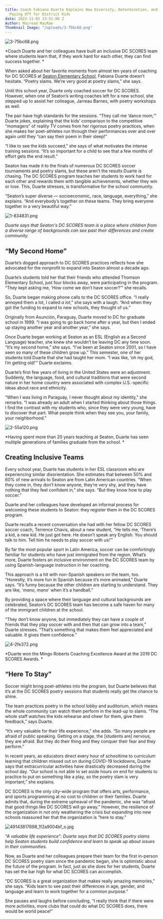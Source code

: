 ```yaml
---
title: Coach Fabiana Duarte Explains How Diversity, Determination, and DC SCORES is
  Paying Off for District Kids
date: 2022-11-02 13:51:00 Z
Author: Mairead MacRae
Thumbnail Image: "/uploads/3-75bc68.png"
---
```


![3-75bc68.png](/uploads/3-75bc68.png)

*Coach Duarte and her colleagues have built an inclusive DC SCORES team where students learn that, if they work hard for each other, they can find success together. *

When asked about her favorite moments from almost ten years of coaching for DC SCORES at [Seaton Elementary School](https://seatondc.org/), Fabiana Duarte doesn’t hesitate. “Poetry slams. We’re very good at poetry slams,” she says.

Until this school year, Duarte only coached soccer for DC SCORES. However, when one of Seaton’s writing coaches left for a new school, she stepped up to assist her colleague, Jarreau Barnes, with poetry workshops as well.

The pair have high standards for the sessions. “They call me ‘dance mom,’” Duarte jokes, explaining that the kids’ comparison to the competitive “momagers” of reality TV comes from her rigorous poetry practices, when she makes her poet-athletes run through their performances over and over again until they “can say their poem in their sleep!”

“I like to see the kids succeed,” she says of what motivates the intense training sessions. “It’s so important for a child to see that a few months of effort gets the end result.”

Seaton has made it to the finals of numerous DC SCORES soccer tournaments and poetry slams, but these aren’t the results Duarte is chasing. The DC SCORES program teaches her students to work hard for each other and rewards them with tangible achievements, whether they win or lose. This, Duarte stresses, is transformative for the school community.

“Seaton’s super diverse — socioeconomic, race, language, everything,” she explains. “And everybody’s together on these teams. They bring everyone together in a very beautiful way.”

![1-834831.png](/uploads/1-834831.png)

*Duarte says that Seaton's DC SCORES team is a place where children from a diverse range of backgrounds can see past their differences and create community.*

## “My Second Home”

Duarte’s dogged approach to DC SCORES practices reflects how she advocated for the nonprofit to expand into Seaton almost a decade ago.

Duarte’s students told her that their friends who attended Thomson Elementary School, just four blocks away, were participating in the program. “They kept asking me, ‘How come we don’t have soccer?’” she recalls.

So, Duarte began making phone calls to the DC SCORES office. “I really annoyed them a lot, I called *a lot*,” she says with a laugh. “And when they got the funding to expand to new schools, they thought of us.”

Originally from Asunción, Paraguay, Duarte moved to DC for graduate school in 1999. “I was going to go back home after a year, but then I ended up staying another year and another year,” she says.

Once Duarte began working at Seaton as an ESL (English as a Second Language) teacher, she knew she wouldn’t be leaving DC any time soon. “It’s my second home,” she says. “I’ve been at Seaton since 2001, so I have seen so many of these children grow up.” This semester, one of her students told Duarte that she had taught her mom. “I was like, ‘oh my god, I’m getting old!’” Duarte exclaims.

Duarte’s first few years of living in the United States were an adjustment. Suddenly, the language, food, and cultural traditions that were second nature in her home country were associated with complex U.S.-specific ideas about race and ethnicity.

“When I was living in Paraguay, I never thought about my identity,” she remarks. “I was already an adult when I started thinking about those things. I find the contrast with my students who, since they were very young, have to discover that part. What people think when they see you, your family, your neighborhood.”

![2-55a120.png](/uploads/2-55a120.png)

*Having spent more than 20 years teaching at Seaton, Duarte has seen multiple generations of families graduate from the school. *

## Creating Inclusive Teams

Every school year, Duarte has students in her ESL classroom who are experiencing similar disorientation. She estimates that between 50% and 60% of new arrivals to Seaton are from Latin American countries. “When they come in, they don’t know anyone, they’re very shy, and they have nothing that they feel confident in,” she says. “But they know how to play soccer.”

Duarte and her colleagues have developed an informal process for welcoming these students to Seaton: they register them in the DC SCORES program.

Duarte recalls a recent conversation she had with her fellow DC SCORES soccer coach, Terrence Chavis, about a new student, “He tells me, ‘There’s a kid, a new kid. He just got here. He doesn’t speak any English. You should talk to him. Tell him he needs to play soccer with us!’”

By far the most popular sport in Latin America, soccer can be comfortingly familiar for students who have just immigrated from the region. What’s more, Duarte fosters an inclusive environment on the DC SCORES team by using Spanish-language instruction in her coaching.

This approach is a hit with non-Spanish speakers on the team, too. “Honestly, it’s more fun in Spanish because it’s more animated,” Duarte says. “It’s funny because the other children are starting to understand. They are like, ‘*mano*, *mano*’ when it’s a handball.”

By providing a space where their language and cultural backgrounds are celebrated, Seaton’s DC SCORES team has become a safe haven for many of the immigrant children at the school.

“They don’t know anyone, but immediately they can have a couple of friends that they play soccer with and then that can grow into a team,” Duarte stresses. “That’s something that makes them feel appreciated and valuable. It gives them confidence.”

![4-2fe372.png](/uploads/4-2fe372.png)

*Duarte won the Mingo Roberts Coaching Excellence Award at the 2019 DC SCORES Awards. *

## “Here To Stay”

Soccer might bring poet-athletes into the program, but Duarte believes that it’s at the DC SCORES poetry sessions that students really get the chance to shine.

The team practices poetry in the school lobby and auditorium, which means the whole community can watch them perform in the lead-up to slams. “The whole staff watches the kids rehearse and cheer for them, give them feedback,” says Duarte.

“It’s very valuable for their life experience,” she adds. “So many people are afraid of public speaking. Getting on a stage, the \[students are\] nervous, they are afraid. But they do their thing and they conquer their fear and they perform.”

In recent years, as educators direct every hour of schooltime to curriculum learning that children missed out on during COVID-19 lockdowns, Duarte says that extracurricular activities have drastically decreased during the school day. “Our school is not able to set aside hours on end for students to practice to put on something like a play, so the poetry slam is very important,” she explains.

DC SCORES is the only city-wide program that offers arts, performance, and sports programming at no cost to children or their families. Duarte admits that, during the extreme upheaval of the pandemic, she was “afraid that good things like DC SCORES will go away.” However, the resilience of the organization in not only weathering the crisis but expanding into new schools reassured her that the organization is “here to stay.”

![49143817698_1f2a9004bf_o.jpg](/uploads/49143817698_1f2a9004bf_o.jpg)

*"A valuable life experience": Duarte says that DC SCORES poetry slams help Seaton students build confidence and learn to speak up about issues in their communities.*

Now, as Duarte and her colleagues prepare their team for the first in-person DC SCORES poetry slam since the pandemic began, she is optimistic about the future of the program. In fact, just as she does for her students, Duarte has set the bar high for what DC SCORES can accomplish.

“DC SCORES is a great organization that makes really amazing memories,” she says. “Kids learn to see past their differences in age, gender, and language and learn to work together for a common purpose.”

She pauses and laughs before concluding, “I really think that if there were more activities, more clubs that could do what DC SCORES does, there would be world peace!”